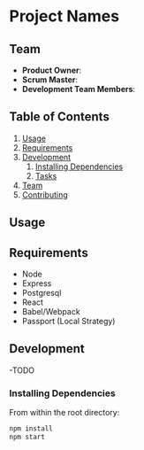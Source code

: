 # Project Names

> 

## Team

  - __Product Owner__:
  - __Scrum Master__:
  - __Development Team Members__:

## Table of Contents

1. [Usage](#Usage)
1. [Requirements](#requirements)
1. [Development](#development)
    1. [Installing Dependencies](#installing-dependencies)
    1. [Tasks](#tasks)
1. [Team](#team)
1. [Contributing](#contributing)

## Usage

> 

## Requirements

- Node 
- Express 
- Postgresql 
- React
- Babel/Webpack
- Passport (Local Strategy)

## Development
-TODO

### Installing Dependencies

From within the root directory:

```sh
npm install
npm start
```
